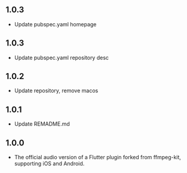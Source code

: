 
## 1.0.3
- Update pubspec.yaml homepage

## 1.0.3
- Update pubspec.yaml repository desc

## 1.0.2
- Update repository, remove macos 

## 1.0.1
- Update REMADME.md

## 1.0.0
- The official audio version of a Flutter plugin forked from ffmpeg-kit, supporting iOS and Android.